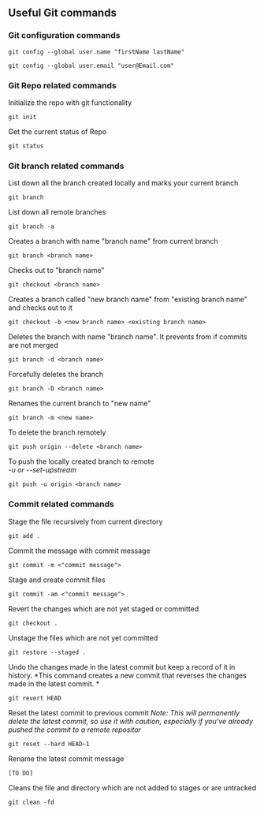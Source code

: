 ## Useful Git commands

### Git configuration commands
```
git config --global user.name "firstName lastName"
```
```
git config --global user.email "user@Email.com"
```

### Git Repo related commands
Initialize the repo with git functionality
```
git init
```

Get the current status of Repo
```
git status
```

### Git branch related commands
List down all the branch created locally and marks your current branch
```
git branch
```

List down all remote branches
```
git branch -a
```

Creates a branch with name "branch name" from current branch
```
git branch <branch name>
```

Checks out to "branch name"
```
git checkout <branch name>
```

Creates a branch called "new branch name" from "existing branch name" and checks out to it
```
git checkout -b <new branch name> <existing branch name>
```

Deletes the branch with name "branch name". It prevents from if commits are not merged
```
git branch -d <branch name>
```

Forcefully deletes the branch
```
git branch -D <branch name>
```

Renames the current branch to "new name"
```
git branch -m <new name>
```

To delete the branch remotely
```
git push origin --delete <branch name>
```

To push the locally created branch to remote <br>
*-u or --set-upstream*
```
git push -u origin <branch name>
```

### Commit related commands
Stage the file recursively from current directory
```
git add .
```

Commit the message with commit message
```
git commit -m <"commit message">
```

Stage and create commit files
```
git commit -am <"commit message">
```

Revert the changes which are not yet staged or committed
```
git checkout .
```

Unstage the files which are not yet committed
```
git restore --staged .
```

Undo the changes made in the latest commit but keep a record of it in history.
*This command creates a new commit that reverses the changes made in the latest commit. *
```
git revert HEAD
```

Reset the latest commit to previous commit
*Note: This will permanently delete the latest commit, so use it with caution, 
especially if you've already pushed the commit to a remote repositor*
```
git reset --hard HEAD~1
```

Rename the latest commit message
```
[TO DO]
```

Cleans the file and directory which are not added to stages or are untracked
```
git clean -fd
``` 